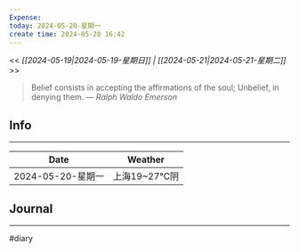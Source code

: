 ```yaml
---
Expense: 
today: 2024-05-20-星期一
create time: 2024-05-20 16:42
---
```


<< *[[2024-05-19|2024-05-19-星期日]] | [[2024-05-21|2024-05-21-星期二]]* >>


> Belief consists in accepting the affirmations of the soul; Unbelief, in denying them.
> — <cite>Ralph Waldo Emerson</cite>


## Info
***

| Date        | Weather      |
| ----------- | ------------ |
| 2024-05-20-星期一 |  上海19~27℃阴 |


##  Journal
***



#diary


